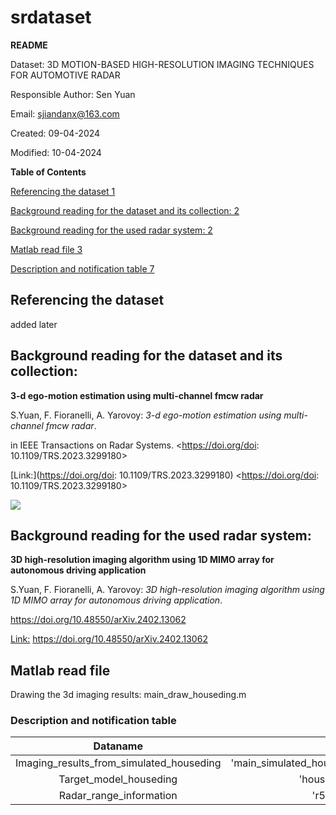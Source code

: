 # srdataset

**README** 


Dataset: 3D MOTION-BASED HIGH-RESOLUTION IMAGING TECHNIQUES FOR AUTOMOTIVE RADAR

Responsible Author:		Sen Yuan

Email:            			sjiandanx@163.com

Created:          			09-04-2024

Modified:         			10-04-2024

**Table of Contents**

[Referencing the dataset	1](#_toc157621149)

[Background reading for the dataset and its collection:	2](#_toc157621150)

[Background reading for the used radar system:	2](#_toc157621151)

[Matlab read file	3](#_toc157621152)

[Description and notification table	7](#_toc157621158)



## <a name="_toc157621149"></a>**Referencing the dataset**

added later

## <a name="_toc157621150"></a>**Background reading for the dataset and its collection:** 
**3-d ego-motion estimation using multi-channel fmcw radar**

S.Yuan, F. Fioranelli, A. Yarovoy: <a name="_hlk157619917"></a>*3-d ego-motion estimation using multi-channel fmcw radar*.

in IEEE Transactions on Radar Systems.  <https://doi.org/doi: 10.1109/TRS.2023.3299180> 

[Link:](https://doi.org/doi: 10.1109/TRS.2023.3299180) <https://doi.org/doi: 10.1109/TRS.2023.3299180> 

![](Aspose.Words.bc421174-e84a-4991-8d1e-8c98dfa1f5e0.001.jpeg)
## <a name="_toc157621151"></a>**Background reading for the used radar system:** 
**3D high-resolution imaging algorithm using 1D MIMO array for autonomous driving application**

S.Yuan, F. Fioranelli, A. Yarovoy: <a name="_hlk157619917"></a>*3D high-resolution imaging algorithm using 1D MIMO array for autonomous driving application*.

  <https://doi.org/10.48550/arXiv.2402.13062> 

[Link:](https://doi.org/10.48550/arXiv.2402.13062) <https://doi.org/10.48550/arXiv.2402.13062> 

## <a name="_toc157621152"></a>**Matlab read file**
Drawing the 3d imaging results: 	main_draw_houseding.m 


### <a name="_toc157621158"></a>**Description and notification table**

|**Dataname**|**File**|
| :-: | :-: | 
|Imaging_results_from_simulated_houseding|'main_simulated_houseding_sidelooking.mat'|
|Target_model_houseding|'houseding.mat'|
|Radar_range_information|'r512.mat'|
###


